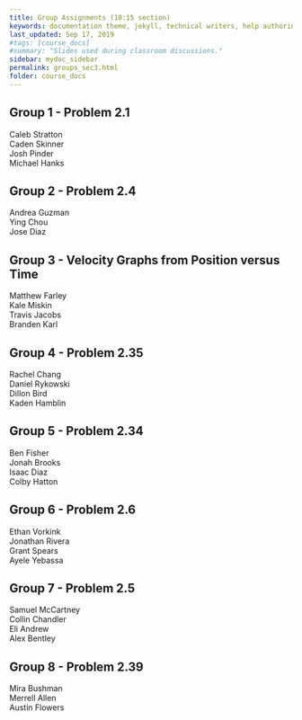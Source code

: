 ```yaml
---
title: Group Assignments (10:15 section)
keywords: documentation theme, jekyll, technical writers, help authoring tools, hat replacements
last_updated: Sep 17, 2019
#tags: [course_docs]
#summary: "Slides used during classroom discussions."
sidebar: mydoc_sidebar
permalink: groups_sec3.html
folder: course_docs
---
```



## Group 1 - Problem 2.1    

Caleb Stratton  
Caden Skinner  
Josh Pinder  
Michael Hanks  


## Group 2 - Problem 2.4  

Andrea Guzman  
Ying Chou  
Jose Diaz  



## Group 3 - Velocity Graphs from Position versus Time  

Matthew Farley  
Kale Miskin  
Travis Jacobs  
Branden Karl  


## Group 4 - Problem 2.35    

Rachel Chang  
Daniel Rykowski  
Dillon Bird  
Kaden Hamblin
  


## Group 5 - Problem 2.34  

Ben Fisher  
Jonah Brooks  
Isaac Diaz  
Colby Hatton  


## Group 6 - Problem 2.6  

Ethan Vorkink  
Jonathan Rivera  
Grant Spears  
Ayele Yebassa  


## Group 7 - Problem 2.5  

Samuel McCartney  
Collin Chandler  
Eli Andrew  
Alex Bentley


## Group 8 -  Problem 2.39    

Mira Bushman  
Merrell Allen  
Austin Flowers  

